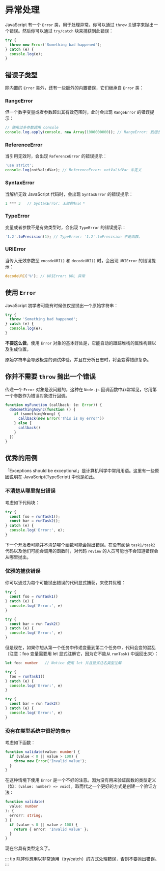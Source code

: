 # 异常处理

JavaScript 有一个 `Error` 类，用于处理异常。你可以通过 `throw` 关键字来抛出一个错误。然后你可以通过 `try/catch` 块来捕获到此错误：

```ts
try {
  throw new Error('Something bad happened');
} catch (e) {
  console.log(e);
}
```

## 错误子类型

除内置的 `Error` 类外，还有一些额外的内置错误，它们继承自 `Error` 类：

### RangeError

但一个数字变量或者参数超出其有效范围时，此时会出现 `RangeError` 的错误提示：

```ts
// 使用过多参数调用 console
console.log.apply(console, new Array(1000000000)); // RangeError: 数组长度无效
```

### ReferenceError

当引用无效时，会出现 `ReferenceError` 的错误提示：

```ts
'use strict';
console.log(notValidVar); // ReferenceError: notValidVar 未定义
```

### SyntaxError

当解析无效 JavaScript 代码时，会出现 `SyntaxError` 的错误提示：

```ts
1 *** 3   // SyntaxError: 无效的标记 *
```

### TypeError

变量或者参数不是有效类型时，会出现 `TypeError` 的错误提示：

```ts
'1.2'.toPrecision(1); // TypeError: '1.2'.toPrecision 不是函数。
```

### URIError

当传入无效参数至 `encodeURI()` 和 `decodeURI()` 时，会出现 `URIError` 的错误提示：

```ts
decodeURI('%'); // URIError: URL 异常
```

## 使用 `Error`

JavaScript 初学者可能有时候仅仅是抛出一个原始字符串：

```ts
try {
  throw 'Something bad happened';
} catch (e) {
  console.log(e);
}
```

**不要这么做**，使用 `Error` 对象的基本好处是，它能自动的跟踪堆栈的属性构建以及生成位置。

原始字符串会导致极差的调试体验，并且在分析日志时，将会变得错综复杂。

## 你并不需要 `throw` 抛出一个错误

传递一个 `Error` 对象是没问题的，这种在 `Node.js` 回调函数中非常常见，它用第一个参数作为错误对象进行回调。

```ts
function myFunction (callback: (e: Error)) {
  doSomethingAsync(function () {
    if (somethingWrong) {
      callback(new Error('This is my error'))
    } else {
      callback()
    }
  })
}
```

## 优秀的用例

「Exceptions should be exceptional」是计算机科学中常用用语。这里有一些原因说明在 JavaScript(TypeScript) 中也是如此。

### 不清楚从哪里抛出错误

考虑如下代码块：

```ts
try {
  const foo = runTask1();
  const bar = runTask2();
} catch (e) {
  console.log('Error:', e);
}
```

下一个开发者可能并不清楚哪个函数可能会抛出错误。在没有阅读 `task1/task2` 代码以及他们可能会调用的函数时，对代码 `review` 的人员可能也不会知道错误会从哪里抛出。

### 优雅的捕获错误

你可以通过为每个可能抛出错误的代码显式捕获，来使其优雅：

```ts
try {
  const foo = runTask1()
} catch (e) {
  console.log('Error:', e)
}

try {
  const bar = run Task2()
} catch (e) {
  console.log('Error:', e)
}
```

但是现在，如果你想从第一个任务中传递变量到第二个任务中，代码会变的混乱（注意：foo 变量需要用 let 显式注解它，因为它不能从 `runTask1` 中返回出来）：

```ts
let foo: number   // Notice 使用 let 并且显式注名类型注解

try {
  foo = runTask1()
} catch (e) {
  console.log('Error:', e)
}

try {
  const bar = run Task2()
} catch (e) {
  console.log('Error:', e)
}
```

### 没有在类型系统中很好的表示

考虑如下函数：

```ts
function validate(value: number) {
  if (value < 0 || value > 100) {
    throw new Error('Invalid value');
  }
}
```

在这种情境下使用 `Error` 是一个不好的注意。因为没有用来验证函数的类型定义（如：`(value: number) => void`），取而代之一个更好的方式是创建一个验证方法：

```ts
function validate(
  value: number
): {
  error?: string;
} {
  if (value < 0 || value > 100) {
    return { error: 'Invalid value' };
  }
}
```

现在它具有类型定义了。

::: tip
除非你想用以非常通用（try/catch）的方式处理错误，否则不要抛出错误。
:::
